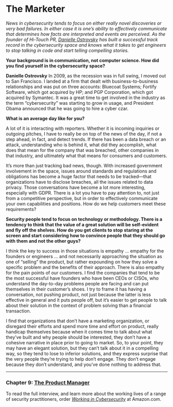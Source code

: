 # The Marketer

*News in cybersecurity tends to focus on either really novel discoveries or very bad failures. In either case it is one’s ability to effectively communicate that determines how facts are interpreted and events are perceived. As the founder of Hi-Touch PR, [Danielle Ostrovsky](https://www.linkedin.com/in/danielleostrovsky/) has built a successful track record in the cybersecurity space and knows what it takes to get engineers to stop talking in code and start telling compelling stories.*

**Your background is in communication, not computer science. How did you find yourself in the cybersecurity space?** 

**Danielle Ostrovsky** In 2009, as the recession was in full swing, I moved out to San Francisco. I landed at a firm that dealt with business-to-business relationships and was put on three accounts: Bluecoat Systems; Fortify Software, which got acquired by HP; and PGP Corporation,  which got acquired by Symantec. It was a great time to get involved in the industry as the term “cybersecurity” was starting to grow in usage, and President Obama announced that he was going to hire a cyber czar.

**What is an average day like for you?**

A lot of it is interacting with reporters. Whether it is incoming inquiries or outgoing pitches, I have to really be on top of the news of the day, if not a step ahead, in fact, and detect trends. If there has been a data breach or an attack, understanding who is behind it, what did they accomplish, what does that mean for the company that was breached, other companies in that industry, and ultimately what that means for consumers and customers. 

It’s more than just tracking bad news, though. With increased government involvement in the space, issues around standards and regulations and obligations has become a huge factor that needs to be tracked—that organizations have to disclose breaches, all the issues related to data privacy. Those conversations have become a lot more interesting, especially with GDPR. There is a lot you have to pay attention to, not just from a competitive perspective, but in order to effectively communicate your own capabilities and positions. How do we help customers meet these requirements?

**Security people tend to focus on technology or methodology. There is a tendency to think that the value of a great solution will be self-evident and fly off the shelves. How do you get clients to stop staring at the screen and start considering how to convince people that they should go with them and not the other guys?**

I think the key to success in those situations is empathy … empathy for the founders or engineers … and not necessarily approaching the situation as one of “selling” the product, but rather expounding on how they solve a specific problem and the benefits of their approach. There is also empathy for the pain points of our customers. I find the companies that tend to be the most successful have founders who have been CEOs or CISOs, who understand the day-to-day problems people are facing and can put themselves in their customer’s shoes. I try to frame it has having a conversation, not pushing product, not just because the latter is less effective in general and it puts people off, but it’s easier to get people to talk about their solution in the context of problem solving than a financial transaction. 

I find that organizations that don’t have a marketing organization, or disregard their efforts and spend more time and effort on product, really handicap themselves because when it comes time to talk about what they’ve built and why people should be interested, they don’t have a cohesive narrative in place prior to going to market.  So, to your point, they may have an elegant solution, but they can’t talk about it in a compelling way, so they tend to lose to inferior solutions, and they express surprise that the very people they’re trying to help don’t engage. They don’t engage because they don’t understand, and you’ve done nothing to address that.

---

### Chapter 9: [The Product Manager](/The_Product_Manager.md)

To read the full interview, and learn more about the working lives of a range of security practitioners, order *[Working in Cybersecurity](https://www.amazon.com/Working-Cybersecurity-C-suite-everywhere-between/dp/1725877759)* at Amazon.com.
